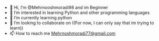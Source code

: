 - 👋 Hi, I’m @Mehrnooshmoradi98 and im Beginner
- 👀 I’m interested in learning Python and other programming languages 
- 🌱 I’m currently learning python 
- 💞️ I’m looking to collaborate on ((For now, I can only say that im trying to learn)) 
- 📫 How to reach me Mehrnoshmoradi77@gmail.com 

<!---
Mehrnooshmoradi98/Mehrnooshmoradi98 is a ✨ special ✨ repository because its `README.md` (this file) appears on your GitHub profile.
You can click the Preview link to take a look at your changes.
--->
